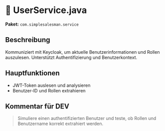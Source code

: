 # 📄 UserService.java

**Paket:** `com.simplesalesman.service`

## Beschreibung
Kommuniziert mit Keycloak, um aktuelle Benutzerinformationen und Rollen auszulesen. Unterstützt Authentifizierung und Benutzerkontext.

## Hauptfunktionen
- JWT-Token auslesen und analysieren
- Benutzer-ID und Rollen extrahieren

## Kommentar für DEV
> Simuliere einen authentifizierten Benutzer und teste, ob Rollen und Benutzername korrekt extrahiert werden.